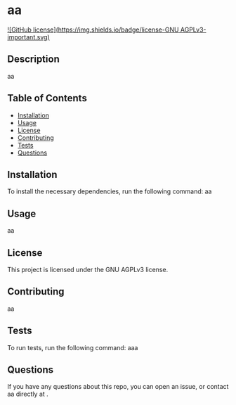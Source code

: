 
 # aa
[![GitHub license](https://img.shields.io/badge/license-GNU AGPLv3-important.svg)](aa)
  ## Description
  aa
  ## Table of Contents
  * [Installation](#installation)
  * [Usage](#usage)
  * [License](#license)
  * [Contributing](#contributing)
  * [Tests](#tests)
  * [Questions](#questions)
  ## Installation
  To install the necessary dependencies, run the following command:
  aa
  ## Usage
  aa
  ## License
  This project is licensed under the GNU AGPLv3 license.
  ## Contributing
  aa
  ## Tests
  To run tests, run the following command:
  aaa
  ## Questions
  If you have any questions about this repo, you can open an issue, or contact aa directly at .
  